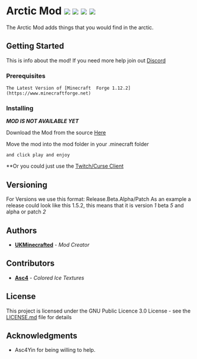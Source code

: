 # Arctic Mod ![](https://img.shields.io/badge/Creator-UKMinecrafted-orange.svg) ![](https://img.shields.io/badge/Minecraft-1.12.2-blue.svg) ![](https://img.shields.io/badge/Owner-BPTeam-blue.svg) ![](https://img.shields.io/badge/Discord-Online-lightgreen.svg)

The Arctic Mod adds things that you would find in the arctic.

## Getting Started

This is info about the mod!
If you need more help join out [Discord](https://github.com/UKMinecrafted/arcticmod)

### Prerequisites


```
The Latest Version of [Minecraft  Forge 1.12.2]
(https://www.minecraftforge.net)
```

### Installing
***MOD IS NOT AVAILABLE YET***

Download the Mod from the source [Here](https://github.com/UKMinecrafted/arcticmod)

Move the mod into the mod folder in your .minecraft folder

```
and click play and enjoy
```

**Or you could just use the [Twitch/Curse Client](https://app.twitch.tv/download)
## Versioning

For Versions we use this format: Release.Beta.Alpha/Patch As an example a release could look like this 1.5.2, this means that it is version *1* beta *5* and alpha or patch *2*

## Authors

* **[UKMinecrafted](https://GitHub.com/UKMinecrafted)** - *Mod Creator*

## Contributors


* **[Asc4](https://GitHub.com/Asc4Yin)** - *Colored Ice Textures*

## License

This project is licensed under the GNU Public Licence 3.0  License - see the [LICENSE.md](LICENSE.md) file for details

## Acknowledgments

* Asc4Yin for being willing to help.
